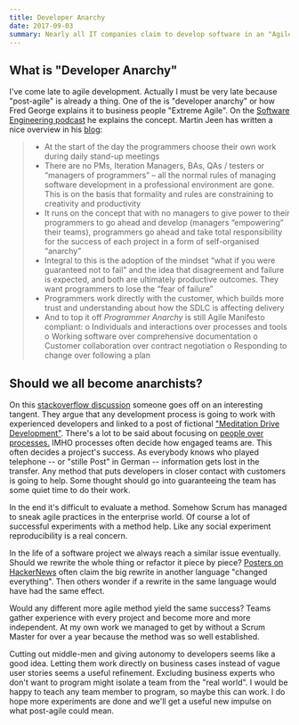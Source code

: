 ```yaml
---
title: Developer Anarchy 
date: 2017-09-03
summary: Nearly all IT companies claim to develop software in an "Agile" way. "Some" practices from the original roots of the movement have become standard. Seems to me, many are relatively comfortable with the status quo because it mostly works. I venture many teams find their own sweet spot in all this mess, but there's no overarching big idea like XP, Agile, Scrum or Kanban in the making. Developer (or Programmer) Anarchy is the one exception that proves the rule with a radical new approach more extreme than XP.
---
```

## What is "Developer Anarchy"

I've come late to agile development. Actually I must be very late because "post-agile" is already a thing. One of the is "developer anarchy" or how Fred George explains it to business people "Extreme Agile". On the [Software Engineering podcast](http://www.se-radio.net/2016/03/se-radio-episode-253-fred-george-on-developer-anarchy/) he explains the concept. Martin Jeen has written a nice overview in his [blog](https://martinjeeblog.com/2012/11/20/what-is-programmer-anarchy-and-does-it-have-a-future/):

> - At the start of the day the programmers choose their own work during daily stand-up meetings
> - There are no PMs, Iteration Managers, BAs, QAs / testers or “managers of programmers” – all the normal rules of managing software development in a professional environment are gone. This is on the basis that formality and rules are constraining to creativity and productivity
> - It runs on the concept that with no managers to give power to their programmers to go ahead and develop (managers “empowering” their teams), programmers go ahead and take total responsibility for the success of each project in a form of self-organised “anarchy”
> - Integral to this is the adoption of the mindset “what if you were guaranteed not to fail” and the idea that disagreement and failure is expected, and both are ultimately productive outcomes. They want programmers to lose the “fear of failure”
> - Programmers work directly with the customer, which builds more trust and understanding about how the SDLC is affecting delivery
> - And to top it off *Programmer Anarchy* is still Agile Manifesto compliant:
>   o Individuals and interactions over processes and tools
>   o Working software over comprehensive documentation
>   o Customer collaboration over contract negotiation
>   o Responding to change over following a plan

## Should we all become anarchists?

On this [stackoverflow discussion](https://softwareengineering.stackexchange.com/questions/181351/what-is-developer-anarchy) someone goes off on an interesting tangent. They argue that any development process is going to work with experienced developers and linked to a post of fictional ["Meditation Drive Development"](https://www.ckwop.me.uk/Meditation-driven-development.html). There's a lot to be said about focusing on [people over processes.](http://agilemanifesto.org/) IMHO processes often decide how engaged teams are. This often decides a project's success. As everybody knows who played telephone -- or "stille Post" in German -- information gets lost in the transfer. Any method that puts developers in closer contact with customers is going to help. Some thought should go into guaranteeing the team has some quiet time to do their work.

In the end it's difficult to evaluate a method. Somehow Scrum has managed to sneak agile practices in the enterprise world. Of course a lot of successful experiments with a method help. Like any social experiment reproducibility is a real concern. 

In the life of a software project we always reach a similar issue eventually. Should we rewrite the whole thing or refactor it piece by piece? [Posters on HackerNews](https://news.ycombinator.com/item?id=14799998) often claim the big rewrite in another language "changed everything". Then others wonder if a rewrite in the same language would have had the same effect.

Would any different more agile method yield the same success? Teams gather experience with every project and become more and more independent. At my own work we managed to get by without a Scrum Master for over a year because the method was so well established.

Cutting out middle-men and giving autonomy to developers seems like a good idea. Letting them work directly on business cases instead of vague user stories seems a useful refinement. Excluding business experts who don't want to program might isolate a team from the "real world". I would be happy to teach any team member to program, so maybe this can work. I do hope more experiments are done and we'll get a useful new impulse on what post-agile could mean.
